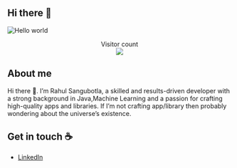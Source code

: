 ## Hi there 👋

<img src="https://raw.githubusercontent.com/sagar-viradiya/sagar-viradiya/master/resources/banner.png" alt="Hello world">

<p align="center"> 
  Visitor count<br>
  <img src="(https://profile-counter.glitch.me/rahulsangubotla/count.svg)" />
</p>

## About me

Hi there 👋. I’m Rahul Sangubotla, a skilled and results-driven developer with a strong background in Java,Machine Learning and a passion for crafting high-quality apps and libraries. If I’m not crafting app/library then probably wondering about the universe’s existence.

## Get in touch :coffee:
- [LinkedIn](https://www.linkedin.com/in/rahulsangubotla)
<!--
**RahulSangubotla/RahulSangubotla** is a ✨ _special_ ✨ repository because its `README.md` (this file) appears on your GitHub profile.

Here are some ideas to get you started:

- 🔭 I’m currently working on ...
- 🌱 I’m currently learning ...
- 👯 I’m looking to collaborate on ...
- 🤔 I’m looking for help with ...
- 💬 Ask me about ...
- 📫 How to reach me: ...
- 😄 Pronouns: ...
- ⚡ Fun fact: ...
-->
